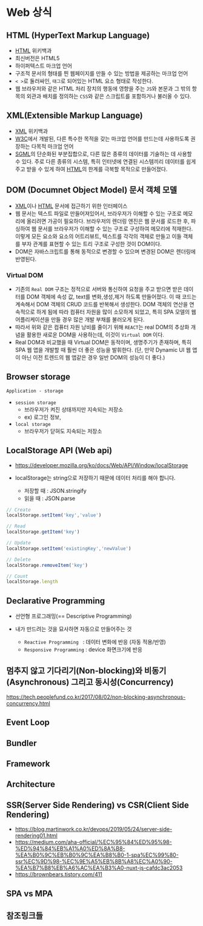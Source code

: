 # Web 상식

## HTML (HyperText Markup Language)
- [HTML] 위키백과 
- 최신버전은 HTML5 
- 하이퍼텍스트 마크업 언어
- 구조적 문서의 형태를 띈 웹페이지를 만들 수 있는 방법을 제공하는 마크업 언어
- `< >`로 둘러싸인, `태그`로 되어있는 HTML 요소 형태로 작성한다.
- 웹 브라우저와 같은 HTML 처리 장치의 행동에 영향을 주는 `JS`와 본문과 그 밖의 항목의 외관과 배치를 정의하는 `CSS`와 같은 스크립트를 포함하거나 불러올 수 있다. 

## XML(Extensible Markup Language)
- [XML] 위키백과
- [W3C]에서 개발된, 다른 특수한 목적을 갖는 마크업 언어를 만드는데 사용하도록 권장하는 다목적 마크업 언어 
- [SGML]의 단순화된 부분집합으로, 다른 많은 종류의 데이터를 기술하는 데 사용할 수 있다. 주로 다른 종류의 시스템, 특히 인터넷에 연결된 시스템끼리 데이터를 쉽게 주고 받을 수 있게 하여 [HTML]의 한계를 극복할 목적으로 만들어졌다.


## DOM (Documnet Object Model) 문서 객체 모델 
- [XML]이나 [HTML] 문서에 접근하기 위한 인터페이스
- 웹 문서는 텍스트 파일로 만들어져있어서, 브라우저가 이해할 수 있는 구조로 메모리에 올리려면 가공이 필요하다. 브라우저의 렌더링 엔진은 웹 문서를 로드한 후, 파싱하여 웹 문서를 브라우저가 이해할 수 있는 구조로 구성하여 메모리에 적재한다. 이렇게 모든 요소와 요소의 어트리뷰트, 텍스트를 각각의 객체로 만들고 이들 객체를 부자 관계를 표현할 수 있는 트리 구조로 구성한 것이 DOM이다. 
- DOM은 자바스크립트를 통해 동적으로 변경할 수 있으며 변경된 DOM은 렌더링에 반영된다.  

### Virtual DOM 
- 기존의 `Real DOM` 구조는 정적으로 서버와 통신하여 요청을 주고 받으면 받은 데이터를 DOM 객체에 속성 값, text를 변화,생성,제거 하도록 만들어졌다. 이 때 코드는 계속해서 DOM 객체의 CRUD 코드를 반복해서 생성한다. DOM 객체의 연산을 연속적으로 하게 됨에 따라 컴퓨터 자원을 많이 소모하게 되었고, 특히 SPA 모델의 웹 어플리케이션을 만들 경우 많은 개발 부채를 불러오게 된다. 
- 따라서 위와 같은 컴퓨터 자원 낭비를 줄이기 위해 `REACT`는 real DOM의 추상화 개념을 활용한 새로운 DOM을 사용하는데, 이것이 `Virtual DOM` 이다.
- Real DOM과 비교했을 때 Virtual DOM은 동적이며, 생명주기가 존재하며, 특히 SPA 웹 앱을 개발할 때 훨씬 더 좋은 성능을 발휘한다. (단, 만약 Dynamic UI 웹 앱이 아닌 이전 트렌드의 웹 앱같은 경우 일반 DOM의 성능이 더 좋다.)


## Browser storage

`Application - storage`

- `session storage `
  - 브라우저가 켜진 상태까지만 지속되는 저장소
  - ex) 로그인 정보, 
- `local storage`
  - 브라우저가 닫혀도 지속되는 저장소

## LocalStorage API (Web api)

- https://developer.mozilla.org/ko/docs/Web/API/Window/localStorage

- localStorage는 string으로 저장하기 때문에 데이터 처리를 해야 합니다.
  - 저장할 때 : JSON.stringify 
  - 읽을 때 : JSON.parse

```js
// Create
localStorage.setItem('key','value')

// Read
localStorage.getItem('key')

// Update
localStorage.setItem('existingKey','newValue')

// Delete
localStorage.removeItem('key')

// Count
localStorage.length
```

## Declarative Programming 

- 선언형 프로그래밍(== Descriptive Programming)

- 내가 만드려는 것을 묘사하면 자동으로 만들어주는 것

  - `Reactive Programming ` : 데이터 변화에 반응 (자동 적용/반영)
  - `Responsive Programming` : device 화면크기에 반응



## 멈추지 않고 기다리기(Non-blocking)와 비동기(Asynchronous) 그리고 동시성(Concurrency)
https://tech.peoplefund.co.kr/2017/08/02/non-blocking-asynchronous-concurrency.html

## Event Loop

## Bundler 

## Framework

## Architecture

## SSR(Server Side Rendering) vs CSR(Client Side Rendering)
- https://blog.martinwork.co.kr/devops/2019/05/24/server-side-rendering01.html
- https://medium.com/aha-official/%EC%95%84%ED%95%98-%ED%94%84%EB%A1%A0%ED%8A%B8-%EA%B0%9C%EB%B0%9C%EA%B8%B0-1-spa%EC%99%80-ssr%EC%9D%98-%EC%9E%A5%EB%8B%A8%EC%A0%90-%EA%B7%B8%EB%A6%AC%EA%B3%A0-nuxt-js-cafdc3ac2053
- https://brownbears.tistory.com/411
## SPA vs MPA





## 참조링크들 
[SGML]:https://ko.wikipedia.org/wiki/SGML
[HTML]:https://ko.wikipedia.org/wiki/HTML
[XML]:https://ko.wikipedia.org/wiki/XML
[W3C]:https://ko.wikipedia.org/wiki/W3C